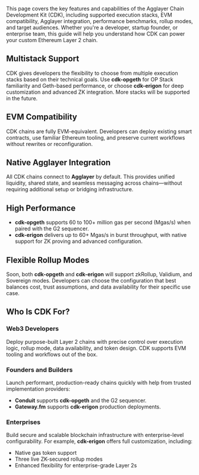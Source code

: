 This page covers the key features and capabilities of the Agglayer Chain Development Kit (CDK), including supported execution stacks, EVM compatibility, Agglayer integration, performance benchmarks, rollup modes, and target audiences. Whether you're a developer, startup founder, or enterprise team, this guide will help you understand how CDK can power your custom Ethereum Layer 2 chain.

## Multistack Support

CDK gives developers the flexibility to choose from multiple execution stacks based on their technical goals. Use **cdk-opgeth** for OP Stack familiarity and Geth-based performance, or choose **cdk-erigon** for deep customization and advanced ZK integration. More stacks will be supported in the future.

## EVM Compatibility

CDK chains are fully EVM-equivalent. Developers can deploy existing smart contracts, use familiar Ethereum tooling, and preserve current workflows without rewrites or reconfiguration.

## Native Agglayer Integration

All CDK chains connect to **Agglayer** by default. This provides unified liquidity, shared state, and seamless messaging across chains—without requiring additional setup or bridging infrastructure.

## High Performance

- **cdk-opgeth** supports 60 to 100+ million gas per second (Mgas/s) when paired with the G2 sequencer.  
- **cdk-erigon** delivers up to 60+ Mgas/s in burst throughput, with native support for ZK proving and advanced configuration.

## Flexible Rollup Modes

Soon, both **cdk-opgeth** and **cdk-erigon** will support zkRollup, Validium, and Sovereign modes. Developers can choose the configuration that best balances cost, trust assumptions, and data availability for their specific use case.

## Who Is CDK For?

### Web3 Developers

Deploy purpose-built Layer 2 chains with precise control over execution logic, rollup mode, data availability, and token design. CDK supports EVM tooling and workflows out of the box.

### Founders and Builders

Launch performant, production-ready chains quickly with help from trusted implementation providers:

- **Conduit** supports **cdk-opgeth** and the G2 sequencer.  
- **Gateway.fm** supports **cdk-erigon** production deployments.

### Enterprises

Build secure and scalable blockchain infrastructure with enterprise-level configurability. For example, **cdk-erigon** offers full customization, including:

- Native gas token support  
- Three live ZK-secured rollup modes  
- Enhanced flexibility for enterprise-grade Layer 2s